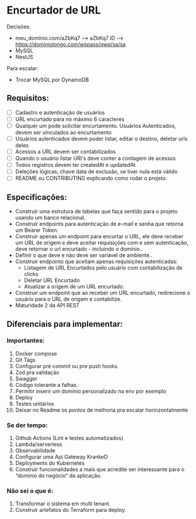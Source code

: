# Encurtador de URL

Decisões:

- meu_dominio.com/aZbKq7 —> aZbKq7 ID —> https://dominiolongo.com/wspass/qwq/sa/sa
- MySQL
- NestJS

Para escalar:

- Trocar MySQL por DynamoDB

## Requisitos:

- [ ]  Cadastro e autenticação de usuários
- [ ]  URL encurtado para no máximo 6 caracteres
- [ ]  Qualquer um pode solicitar encurtamento. Usuários Autenticados, devem ser vinculados ao encurtamento
- [ ]  Usuários autenticados devem poder listar, editar o destino, deletar urls deles
- [ ]  Acessos a URL devem ser contabilizados
- [ ]  Quando o usuário listar URl's deve conter a contagem de acessos
- [ ]  Todos registros devem ter createdAt e updatedAt
- [ ]  Deleções lógicas, chave data de exclusão, se tiver nula está válido
- [ ]  README ou CONTRIBUTING explicando como rodar o projeto.

## Especificações:

- Construir uma estrutura de tabelas que faça sentido para o projeto usando um banco relacional.
- Construir endpoints para autenticação de e-mail e senha que retorna um Bearer Token.
- Construir apenas um endpoint para encurtar o URL, ele deve receber um URL de origem e deve aceitar requisições com e sem autenticação, deve retornar o url encurtado - incluindo o domínio..
- Definir o que deve e não deve ser variável de ambiente..
- Construir endpoints que aceitam apenas requisições autenticadas:
    - Listagem de URL Encurtados pelo usuário com contabilização de clicks
    - Deletar URL Encurtado
    - Atualizar a origem de um URL encurtado.
- Construir um endpoint que ao receber um URL encurtado, redirecione o usuário para o URL de origem e contabilize.
- Maturidade 2 da API REST

## Diferenciais para implementar:

### Importantes:

1. Docker compose 
2. Git Tags
3. Configurar pré commit ou pre push hooks.
4. Zod pra validação
5. Swagger
6. Código tolerante a falhas.
7. Permitir inserir um domínio personalizado na env por exemplo
8. Deploy
9. Testes unitários
10. Deixar no Readme os pontos de melhoria pra escalar horinzontalmente

### Se der tempo:

1. Github Actions (Lint e testes automatizados)
2. Lambda/serverless
3. Observabilidade
4. Configurar uma Api Gateway KrankeD
5. Deployments do Kubernetes
6. Construir funcionalidades a mais que acredite ser interessante para o “domínio do negócio” da aplicação.

### Não sei o que é:

1. Transformar o sistema em multi tenant.
2. Construir artefatos do Terraform para deploy.